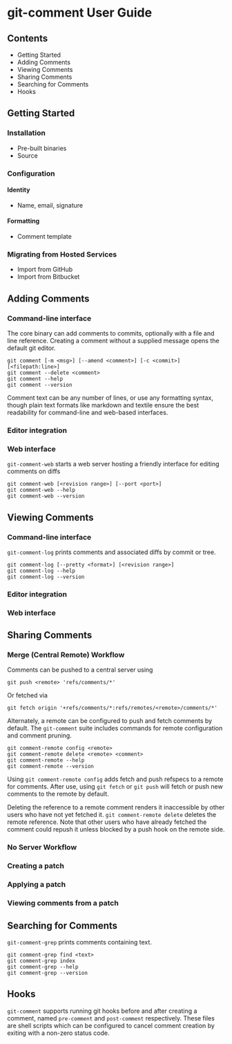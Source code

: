 # git-comment User Guide

## Contents

* Getting Started
* Adding Comments
* Viewing Comments
* Sharing Comments
* Searching for Comments
* Hooks

## Getting Started

### Installation
* Pre-built binaries
* Source

### Configuration

#### Identity
* Name, email, signature

#### Formatting
* Comment template

### Migrating from Hosted Services
* Import from GitHub
* Import from Bitbucket

## Adding Comments

### Command-line interface

The core binary can add comments to commits, optionally with a file and
line reference. Creating a comment without a supplied message opens the
default git editor.

```
git comment [-m <msg>] [--amend <comment>] [-c <commit>] [<filepath:line>]
git comment --delete <comment>
git comment --help
git comment --version
```

Comment text can be any number of lines, or use any formatting syntax,
though plain text formats like markdown and textile ensure the best
readability for command-line and web-based interfaces.

### Editor integration
### Web interface

`git-comment-web` starts a web server hosting a friendly interface for
editing comments on diffs

```
git comment-web [<revision range>] [--port <port>]
git comment-web --help
git comment-web --version
```

## Viewing Comments

### Command-line interface

`git-comment-log` prints comments and associated diffs by commit or tree.

```
git comment-log [--pretty <format>] [<revision range>]
git comment-log --help
git comment-log --version

```

### Editor integration
### Web interface

## Sharing Comments

### Merge (Central Remote) Workflow

Comments can be pushed to a central server using

    git push <remote> 'refs/comments/*'

Or fetched via

    git fetch origin '+refs/comments/*:refs/remotes/<remote>/comments/*'

Alternately, a remote can be configured to push and fetch comments by
default. The `git-comment` suite includes commands for remote
configuration and comment pruning.

```
git comment-remote config <remote>
git comment-remote delete <remote> <comment>
git comment-remote --help
git comment-remote --version
```

Using `git comment-remote config` adds fetch and push refspecs to a
remote for comments. After use, using `git fetch` or `git push` will
fetch or push new comments to the remote by default.

Deleting the reference to a remote comment renders it inaccessible by
other users who have not yet fetched it. `git comment-remote delete`
deletes the remote reference. Note that other users who have already
fetched the comment could repush it unless blocked by a push hook on the
remote side.

### No Server Workflow

### Creating a patch
### Applying a patch
### Viewing comments from a patch

## Searching for Comments

`git-comment-grep` prints comments containing text.

```
git comment-grep find <text>
git comment-grep index
git comment-grep --help
git comment-grep --version
```

## Hooks

`git-comment` supports running git hooks before and after creating a
comment, named `pre-comment` and `post-comment` respectively. These
files are shell scripts which can be configured to cancel comment
creation by exiting with a non-zero status code.
